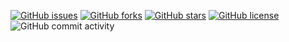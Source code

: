 [![GitHub issues](https://img.shields.io/github/issues/Mogakamo/dynamic-web-starter)](https://github.com/Mogakamo/dynamic-web-starter/issues)
[![GitHub forks](https://img.shields.io/github/forks/Mogakamo/dynamic-web-starter)](https://github.com/Mogakamo/dynamic-web-starter/network)
[![GitHub stars](https://img.shields.io/github/stars/Mogakamo/dynamic-web-starter)](https://github.com/Mogakamo/dynamic-web-starter/stargazers)
[![GitHub license](https://img.shields.io/github/license/Mogakamo/dynamic-web-starter)](https://github.com/Mogakamo/dynamic-web-starter)
![GitHub commit activity](https://img.shields.io/github/commit-activity/w/mogakamo/dynamic-web-starter)
